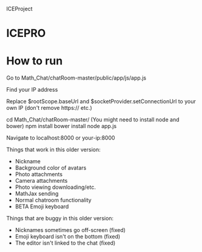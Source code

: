 ICEProject
# ICEPRO

# How to run

Go to Math_Chat/chatRoom-master/public/app/js/app.js

Find your IP address

Replace $rootScope.baseUrl and $socketProvider.setConnectionUrl to your own IP (don't remove https:// etc.)

cd Math_Chat/chatRoom-master/
(You might need to install node and bower)
npm install
bower install
node app.js

Navigate to 
localhost:8000
or 
your-ip:8000

Things that work in this older version:
- Nickname
- Background color of avatars
- Photo attachments
- Camera attachments
- Photo viewing downloading/etc.
- MathJax sending
- Normal chatroom functionality 
- BETA Emoji keyboard

Things that are buggy in this older version:
- Nicknames sometimes go off-screen (fixed)
- Emoji keyboard isn't on the bottom (fixed)
- The editor isn't linked to the chat (fixed)
